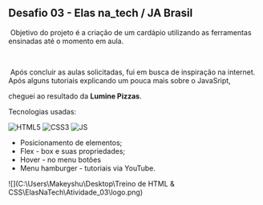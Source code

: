 ## Desafio 03 - Elas na_tech / JA Brasil


​				Objetivo do projeto é a criação de um cardápio utilizando as ferramentas ensinadas até o momento em aula.

​		

​				Após concluir as aulas solicitadas, fui em busca de inspiração na internet. Após alguns tutoriais explicando um pouca mais sobre o JavaSript, 

cheguei ao resultado da **Lumine Pizzas**.



Tecnologias usadas:

<div style="display: inline_block" >
    <img aling="center" alt="HTML5" src="https://img.shields.io/badge/HTML5-E34F26?style=for-the-badge&logo=html5&logoColor=white" />
    <img aling="center" alt="CSS3" src="https://img.shields.io/badge/CSS3-1572B6?style=for-the-badge&logo=css3&logoColor=white" />
    <img aling="center" alt="JS" src="https://img.shields.io/badge/JavaScript-F7DF1E?style=for-the-badge&logo=javascript&logoColor=black" />




- Posicionamento de elementos;
- Flex - box e suas propriedades;
- Hover - no menu  botões
- Menu hamburger - tutoriais via YouTube.



![](C:\Users\Makeyshu\Desktop\Treino de HTML & CSS\ElasNaTech\Atividade_03\logo.png)
